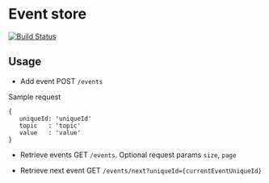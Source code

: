 # Event store

[![Build Status](https://travis-ci.org/modestukasai/event-store.svg?branch=master)](https://travis-ci.org/modestukasai/event-store)

## Usage

* Add event POST `/events` 

Sample request
```
{
   uniqueId: 'uniqueId'
   topic   : 'topic'
   value   : 'value'
}
```

* Retrieve events GET `/events`. Optional request params `size`, `page`

* Retrieve next event GET `/events/next?uniqueId={currentEventUniqueId}`